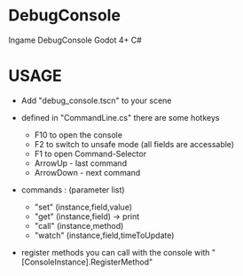 # DebugConsole
Ingame DebugConsole Godot 4+ C#

# USAGE

- Add "debug_console.tscn" to your scene
- defined in "CommandLine.cs" there are some hotkeys
	- F10 to open the console
	- F2 to switch to unsafe mode (all fields are accessable)
	- F1 to open Command-Selector
	- ArrowUp - last command
	- ArrowDown - next command

- commands : (parameter list)
	- "set" (instance,field,value)
	- "get" (instance,field) -> print
	- "call" (instance,method)
	- "watch" (instance,field,timeToUpdate)
	
		
- register methods you can call with the console with "[ConsoleInstance].RegisterMethod"


